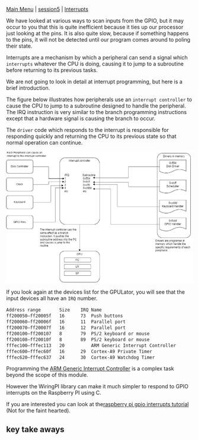 [Main Menu](../../sessions/README.md) | [session5](../session6/) | [Interrupts](../docs/interrupts)

We have looked at various ways to scan inputs from the GPIO, but it may occur to you that this is quite inefficient because it ties up our processor just looking at the pins.
It is also quite slow, because if something happens to the pins, it will not be detected until our program comes around to poling their state.

Interrupts are a mechanism by which a peripheral can send a signal which `interrupts` whatever the CPU is doing, causing it to jump to a subroutine before returning to its previous tasks.

We are not going to look in detail at interrupt programming, but here is a brief introduction.

The figure below illustrates how peripherals use an `interrupt controller` to cause the CPU to jump to a subroutine designed to handle the peripheral.
The IRQ instruction is very similar to the branch programming instructions except that a hardware signal is causing the branch to occur.

The `driver` code which responds to the interrupt is responsible for responding quickly and returning the CPU to its previous state so that normal operation can continue.

![alt text](../docs/images/interrupts.drawio.png "Figure interrupts.drawio.png")

If you look again at the devices list for the GPULator, you will see that the input devices all have an `IRQ` number.

```
Address range       Size    IRQ Name 
ff200050–ff20005f   16      73  Push buttons    
ff200060–ff20006f   16      11  Parallel port   
ff200070–ff20007f   16      12  Parallel port   
ff200100–ff200107   8       79  PS/2 keyboard or mouse  
ff200108–ff20010f   8       89  PS/2 keyboard or mouse    
fffec100–fffec113   20          ARM Generic Interrupt Controller    
fffec600–fffec60f   16      29  Cortex-A9 Private Timer 
fffec620–fffec637   24      30  Cortex-A9 Watchdog Timer    
```
Programming the [ARM Generic Interrupt Controller](https://developer.arm.com/documentation/198123/0302/What-is-a-Generic-Interrupt-Controller-) is a complex task beyond the scope of this module.

However the WiringPI library can make it much simpler to respond to GPIO interrupts on the Raspberry PI using C.

If you are interested you can look at the[raspberry pi gpio interrupts tutorial](https://roboticsbackend.com/raspberry-pi-gpio-interrupts-tutorial/) (Not for the faint hearted).

## key take aways







